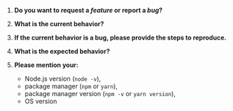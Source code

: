 1. **Do you want to request a *feature* or report a *bug*?**

2. **What is the current behavior?**

3. **If the current behavior is a bug, please provide the steps to reproduce.**

4. **What is the expected behavior?**

5. **Please mention your:** 
    - Node.js version (`node -v`), 
    - package manager (`npm` or `yarn`),
    - package manager version (`npm -v` or `yarn version`), 
    - OS version
